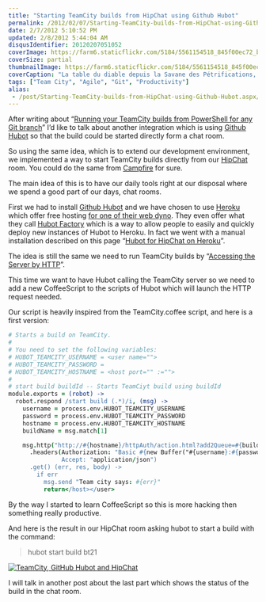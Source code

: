 ```yaml
---
title: "Starting TeamCity builds from HipChat using Github Hubot"
permalink: /2012/02/07/Starting-TeamCity-builds-from-HipChat-using-Github-Hubot/
date: 2/7/2012 5:10:52 PM
updated: 2/8/2012 5:44:04 AM
disqusIdentifier: 20120207051052
coverImage: https://farm6.staticflickr.com/5184/5561154518_845f00ec72_b.jpg
coverSize: partial
thumbnailImage: https://farm6.staticflickr.com/5184/5561154518_845f00ec72_q.jpg
coverCaption: "La table du diable depuis la Savane des Pétrifications, Martinique"
tags: ["Team City", "Agile", "Git", "Productivity"]
alias:
 - /post/Starting-TeamCity-builds-from-HipChat-using-Github-Hubot.aspx/index.html
---
```

<!-- [![La table du diable depuis la Savane des Pétrifications](http://farm6.staticflickr.com/5184/5561154518_845f00ec72_m.jpg)](http://www.flickr.com/photos/laurentkempe/5561154518/ "La table du diable depuis la Savane des Pétrifications by Laurent Kempé, on Flickr") -->   

After writing about “[Running your TeamCity builds from PowerShell for any Git branch](http://www.laurentkempe.com/post/Running-your-TeamCity-builds-from-a-command-line.aspx)” I’d like to talk about another integration which is using [Github Hubot](http://hubot.github.com/) so that the build could be started directly form a chat room.
<!-- more -->

So using the same idea, which is to extend our development environment, we implemented a way to start TeamCity builds directly from our [HipChat](https://www.hipchat.com/) room. You could do the same from [Campfire](http://campfirenow.com/) for sure. 

The main idea of this is to have our daily tools right at our disposal where we spend a good part of our days, chat rooms.

First we had to install [Github Hubot](http://hubot.github.com/) and we have chosen to use [Heroku](http://www.heroku.com/) which offer free hosting [for one of their web dyno](http://www.heroku.com/pricing#1-0). They even offer what they call [Hubot Factory](https://hubot-factory.herokuapp.com/about) which is a way to allow people to easily and quickly deploy new instances of Hubot to Heroku. In fact we went with a manual installation described on this page “[Hubot for HipChat on Heroku](https://github.com/hipchat/hubot-hipchat#readme)”. 

The idea is still the same we need to run TeamCity builds by “[Accessing the Server by HTTP](http://confluence.jetbrains.net/display/TCD6/Accessing+Server+by+HTTP)”.

This time we want to have Hubot calling the TeamCity server so we need to add a new CoffeeScript to the scripts of Hubot which will launch the HTTP request needed.

Our script is heavily inspired from the TeamCity.coffee script, and here is a first version:

``` TeamCity.coffee lang:coffeescript http://underscorejs.org/#compact TeamCity.coffee %}
# Starts a build on TeamCity.
#
# You need to set the following variables:
# HUBOT_TEAMCITY_USERNAME = <user name="">
# HUBOT_TEAMCITY_PASSWORD = 
# HUBOT_TEAMCITY_HOSTNAME = <host port="" :="">
#
# start build buildId -- Starts TeamCiyt build using buildId
module.exports = (robot) ->
  robot.respond /start build (.*)/i, (msg) ->
    username = process.env.HUBOT_TEAMCITY_USERNAME
    password = process.env.HUBOT_TEAMCITY_PASSWORD
    hostname = process.env.HUBOT_TEAMCITY_HOSTNAME
    buildName = msg.match[1]

    msg.http("http://#{hostname}/httpAuth/action.html?add2Queue=#{buildName}")
      .headers(Authorization: "Basic #{new Buffer("#{username}:#{password}").toString("base64")}",
               Accept: "application/json")
      .get() (err, res, body) ->
        if err
          msg.send "Team city says: #{err}"
          return</host></user>
```

By the way I started to learn CoffeeScript so this is more hacking then something really productive.

And here is the result in our HipChat room asking hubot to start a build with the command:

> hubot start build bt21

[![TeamCity, GitHub Hubot and HipChat](http://farm8.staticflickr.com/7024/6834441105_d42fa87111_o.jpg)](http://www.flickr.com/photos/laurentkempe/6834441105/ "TeamCity, GitHub Hubot and HipChat by Laurent Kempé, on Flickr")

I will talk in another post about the last part which shows the status of the build in the chat room.
